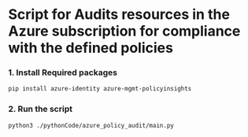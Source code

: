 # Script for Audits resources in the Azure subscription for compliance with the defined policies

### 1. Install Required packages
```bash
pip install azure-identity azure-mgmt-policyinsights
```

### 2. Run the script
```bash
python3 ./pythonCode/azure_policy_audit/main.py
```